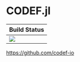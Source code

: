 # CODEF.jl

|  **Build Status**                |
|:---------------------------------|
|  [![][actions-img]][actions-url] |



https://github.com/codef-io


[actions-img]: https://github.com/wookay/CODEF.jl/workflows/CI/badge.svg
[actions-url]: https://github.com/wookay/CODEF.jl/actions
